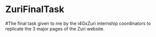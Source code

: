 # ZuriFinalTask

#The final task given to me by the i4GxZuri internship coordinators to replicate the 3 major pages of the Zuri website.
